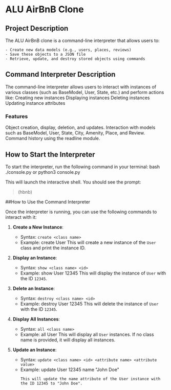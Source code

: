 # ALU AirBnB Clone

## Project Description

The ALU AirBnB clone is a command-line interpreter that allows users to:

    - Create new data models (e.g., users, places, reviews)
    - Save these objects to a JSON file
    - Retrieve, update, and destroy stored objects using commands

## Command Interpreter Description

The command-line interpreter allows users to interact with instances of various
classes (such as BaseModel, User, State, etc.) and perform actions like:
Creating new instances
Displaying instances
Deleting instances
Updating instance attributes

### Features

Object creation, display, deletion, and updates.
Interaction with models such as BaseModel, User, State, City, Amenity, Place, and Review.
Command history using the readline module.

## How to Start the Interpreter

To start the interpreter, run the following command in your terminal:
bash
./console.py or python3 console.py

This will launch the interactive shell. You should see the prompt:

> (hbnb)

##How to Use the Command Interpreter

Once the interpreter is running, you can use the following commands to interact with it:

1. **Create a New Instance**:

   - Syntax: `create <class name>`
   - Example:
     create User
     This will create a new instance of the `User` class and print the instance ID.

2. **Display an Instance**:

   - Syntax: `show <class name> <id>`
   - Example:
     show User 12345
     This will display the instance of `User` with the ID `12345`.

3. **Delete an Instance**:

   - Syntax: `destroy <class name> <id>`
   - Example:
     destroy User 12345
     This will delete the instance of `User` with the ID `12345`.

4. **Display All Instances**:

   - Syntax: `all <class name>`
   - Example:
     all User
     This will display all `User` instances. If no class name is provided, it will display all instances.

5. **Update an Instance**:
   - Syntax: `update <class name> <id> <attribute name> <attribute value>`
   - Example:
     update User 12345 name "John Doe"
     ```
     This will update the name attribute of the User instance with the ID 12345 to "John Doe".
     ```

